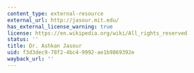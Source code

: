 ```yaml
---
content_type: external-resource
external_url: http://jasour.mit.edu/
has_external_license_warning: true
license: https://en.wikipedia.org/wiki/All_rights_reserved
status: ''
title: Dr. Ashkan Jasour
uid: f3d3dec9-78f2-4bc4-9992-ae1b9869392e
wayback_url: ''
---
```

